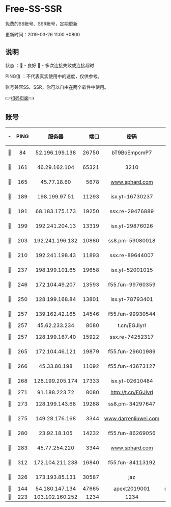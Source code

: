 # Free-SS-SSR

免费的SS账号、SSR账号，定期更新

更新时间：2019-03-26 11:00 +0800

## 说明

状态     ：🙂 - 良好 🙁 - 多次连接失败或连接超时

PING值   ：不代表真实使用中的速度，仅供参考。

账号兼容SS、SSR，你可以自由在两个软件中使用。

👉[扫码页面](https://liesauer.github.io/Free-SS-SSR/)👈

## 账号

|-|PING|服务器|端口|密码|加密方式|区域|
|:----:|:----:|:-----:|-----:|:----:|:----:|:----:|
|🙂|84|52.196.199.138|26750|bT9BoEmpcmP7|aes-256-cfb|JP|
|🙂|161|46.29.162.104|65321|3210|aes-256-ctr|RU|
|🙂|165|45.77.18.60|5678|www.sphard.com|aes-256-cfb|JP|
|🙂|189|198.199.97.51|11293|isx.yt-16730237|aes-256-cfb|US|
|🙂|191|68.183.175.173|19250|ssx.re-29476889|aes-256-cfb|US|
|🙂|199|192.241.204.13|13319|isx.yt-29876026|aes-256-cfb|US|
|🙂|203|192.241.196.132|10880|ss8.pm-59080018|aes-256-cfb|US|
|🙂|210|192.241.198.43|11893|ssx.re-89644007|aes-256-cfb|US|
|🙂|237|198.199.101.65|19658|isx.yt-52001015|aes-256-cfb|US|
|🙂|246|172.104.49.207|13593|f55.fun-99760359|aes-256-cfb|SG|
|🙂|250|128.199.168.84|13801|isx.yt-78793401|aes-256-cfb|SG|
|🙂|257|139.162.42.165|14546|f55.fun-99930544|aes-256-cfb|SG|
|🙂|257|45.62.233.234|8080|t.cn/EGJIyrl|rc4-md5|CA|
|🙂|257|128.199.167.40|15922|ssx.re-74252317|aes-256-cfb|SG|
|🙂|265|172.104.46.121|19879|f55.fun-29601989|aes-256-cfb|SG|
|🙂|266|45.33.80.198|11092|f55.fun-43673127|aes-256-cfb|US|
|🙂|268|128.199.205.174|17333|isx.yt-02610484|aes-256-cfb|SG|
|🙂|271|91.188.223.72|8080|http://t.cn/EGJIyrl|rc4-md5|RU|
|🙂|273|128.199.143.68|19288|ss8.pm-34297647|aes-256-cfb|SG|
|🙂|275|149.28.176.168|3344|www.darrenliuwei.com|aes-256-cfb|AU|
|🙂|280|23.92.18.105|14232|f55.fun-86269056|aes-256-cfb|US|
|🙂|283|45.77.254.220|3344|www.sphard.com|aes-256-cfb|SG|
|🙂|312|172.104.211.238|16840|f55.fun-84113192|aes-256-cfb|US|
|🙂|326|173.193.85.131|30587|jaz|aes-256-cfb|US|
|🙂|144|54.180.147.134|47665|apext2019001|chacha20|KR|
|🙂|223|103.102.160.252|1234|1234|rc4-md5|JP|
